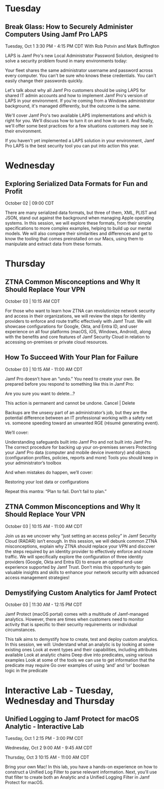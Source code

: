 # Tuesday
## Break Glass: How to Securely Administer Computers Using Jamf Pro LAPS

Tuesday, Oct 1
3:30 PM - 4:15 PM CDT
With Rob Potvin and Mark Buffington
 
LAPS is Jamf Pro's new Local Administrator Password Solution, designed to solve a security problem found in many environments today:
 
Your fleet shares the same administrator username and password across every computer.
You can't be sure who knows these credentials.
You can't easily change their passwords quickly.

Let's talk about why all Jamf Pro customers should be using LAPS for shared IT admin accounts and how to implement Jamf Pro's version of LAPS in your environment. If you're coming from a Windows administrator background, it's managed differently, but the outcome is the same.

We'll cover Jamf Pro's two available LAPS implementations and which is right for you. We'll discuss how to turn it on and how to use it. And finally, we'll offer some best practices for a few situations customers may see in their environment.

If you haven't yet implemented a LAPS solution in your environment, Jamf Pro LAPS is the best security tool you can put into action this year.

# Wednesday 
## Exploring Serialized Data Formats for Fun and Profit

October 02 | 09:00 CDT

There are many serialized data formats, but three of them, XML, PLIST and JSON, stand out against the background when managing Apple operating systems. In this session, we will explore these formats, from their simple specifications to more complex examples, helping to build up our mental models. We will also compare their similarities and differences and get to know the tooling that comes preinstalled on our Macs, using them to manipulate and extract data from these formats.

# Thursday
## ZTNA Common Misconceptions and Why It Should Replace Your VPN

October 03 | 10:15 AM CDT

For those who want to learn how ZTNA can revolutionize network security and access in their organizations, we will review the steps for identity providers to enforce and route traffic effectively with Jamf Trust. We will showcase configurations for Google, Okta, and Entra ID, and user experience on all four platforms (macOS, iOS, Windows, Android), along with the benefits and core features of Jamf Security Cloud in relation to accessing on-premises or private cloud resources.

## How To Succeed With Your Plan for Failure

October 03 | 10:15 AM - 11:00 AM CDT

Jamf Pro doesn’t have an “undo.” You need to create your own. Be prepared before you respond to something like this in Jamf Pro:
 
Are you sure you want to delete...?

This action is permanent and cannot be undone.
Cancel  |  Delete
 
Backups are the unsexy part of an administrator’s job, but they are the potential difference between an IT professional working with a safety net vs. someone speeding toward an unwanted RGE (résumé generating event).

We’ll cover:
 
Understanding safeguards built into Jamf Pro and not built into Jamf Pro
The correct procedure for backing up your on-premises servers
Protecting your Jamf Pro data (computer and mobile device inventory) and objects (configuration profiles, policies, reports and more)
Tools you should keep in your administrator’s toolbox
 
And when mistakes do happen, we’ll cover:
 
Restoring your lost data or configurations
 
Repeat this mantra: “Plan to fail. Don’t fail to plan.”

## ZTNA Common Misconceptions and Why It Should Replace Your VPN

October 03 | 10:15 AM - 11:00 AM CDT

Join us as we uncover why “just setting an access policy” in Jamf Security Cloud (RADAR) isn’t enough. In this session, we will debunk common ZTNA misconceptions, explain why ZTNA should replace your VPN and discover the steps required by an identity provider to effectively enforce and route traffic. We will specifically explore the configuration of three identity providers (Google, Okta and Entra ID) to ensure an optimal end-user experience supported by Jamf Trust. Don’t miss this opportunity to gain valuable insights and skills to enhance your network security with advanced access management strategies!
 
## Demystifying Custom Analytics for Jamf Protect

October 03 | 11:30 AM - 12:15 PM CDT

Jamf Protect (macOS portal) comes with a multitude of Jamf-managed analytics. However, there are times when customers need to monitor activity that is specific to their security requirements or individual circumstances.

This talk aims to demystify how to create, test and deploy custom analytics. In this session, we will:
Understand what an analytic is by looking at some existing ones
Look at event types and their capabilities, including attributes available
Look at analytic chains
Deep dive into predicates, using various examples
Look at some of the tools we can use to get information that the predicate may require
Go over examples of using ‘and’ and ‘or’ boolean logic in the predicate

# Interactive Lab - Tuesday, Wednesday and Thursday 
## Unified Logging to Jamf Protect for macOS Analytic - Interactive Lab
Tuesday, Oct 1
2:15 PM - 3:00 PM CDT

Wednesday, Oct 2
9:00 AM - 9:45 AM CDT

Thursday, Oct 3
10:15 AM - 11:00 AM CDT

Bring your own Mac! In this lab, you have a hands-on experience on how to construct a Unified Log Filter to parse relevant information. Next, you'll use that filter to create both an Analytic and a Unified Logging Filter in Jamf Protect for macOS.
